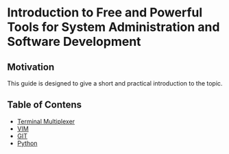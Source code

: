 # Introduction to Free and Powerful Tools for System Administration and Software Development

## Motivation

This guide is designed to give a short and practical introduction to the topic.

## Table of Contens

* [Terminal Multiplexer](./tmux.md)
* [VIM](./vim.md)
* [GIT](./git.md)
* [Python](./python.md)
